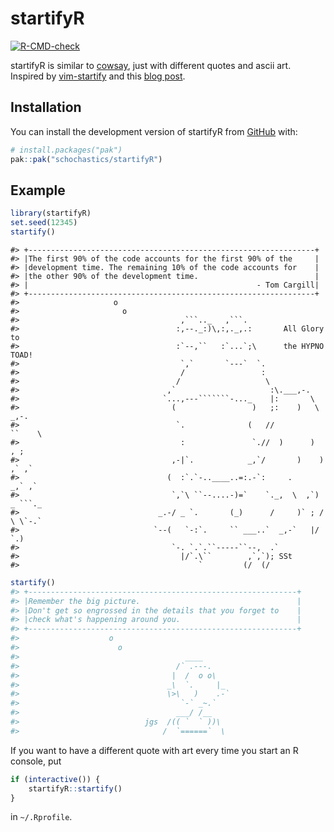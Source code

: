 
<!-- README.md is generated from README.Rmd. Please edit that file -->

# startifyR

<!-- badges: start -->

[![R-CMD-check](https://github.com/schochastics/startifyR/actions/workflows/R-CMD-check.yaml/badge.svg)](https://github.com/schochastics/startifyR/actions/workflows/R-CMD-check.yaml)
<!-- badges: end -->

startifyR is similar to [cowsay](https://github.com/sckott/cowsay), just
with different quotes and ascii art.  
Inspired by [vim-startify](https://github.com/mhinz/vim-startify) and
this [blog
post](https://blog.merlinsbeard.ai/how-to-show-an-ascii-art-welcome-screen-at-the-top-of-the-vim-terminal/).

## Installation

You can install the development version of startifyR from
[GitHub](https://github.com/) with:

``` r
# install.packages("pak")
pak::pak("schochastics/startifyR")
```

## Example

``` r
library(startifyR)
set.seed(12345)
startify()
```

    #> +----------------------------------------------------------------+
    #> |The first 90% of the code accounts for the first 90% of the     |
    #> |development time. The remaining 10% of the code accounts for    |
    #> |the other 90% of the development time.                          |
    #> |                                                   - Tom Cargill|
    #> +----------------------------------------------------------------+
    #>                     o
    #>                       o
    #>                                    ,```.._   ,```.
    #>                                   :,--._:)\,:,._,.:       All Glory to
    #>                                   :`--,``   :`...`;\      the HYPNO TOAD!
    #>                                    `,`       `---`  `.
    #>                                    /                 :
    #>                                   /                   \
    #>                                 ,`                     :\.___,-.
    #>                                `...,---```````-..._    |:       \
    #>                                  (                 )   ;:    )   \  _,-.
    #>                                   `.              (   //          ``    \
    #>                                    :               `.//  )      )     , ;
    #>                                  ,-|`.            _,`/       )    ) ,` ,`
    #>                                 (  :`.`-..____..=:.-`:     .     _,` ,`
    #>                                  `,`\ ``--....-)=`    `._,  \  ,`) _ ```._
    #>                               _.-/ _ `.       (_)      /     )` ; / \ \`-.`
    #>                              `--(   `-:`.     `` ___..`  _,-`   |/   `.)
    #>                                  `-. `.`.``-----``--,  .`
    #>                                    |/`.\``        ,`,`); SSt
    #>                                        `         (/  (/

``` r
startify()
#> +------------------------------------------------------------+
#> |Remember the big picture.                                   |
#> |Don't get so engrossed in the details that you forget to    |
#> |check what's happening around you.                          |
#> +------------------------------------------------------------+
#>                    o
#>                      o
#>                                     ____
#>                                   /` .---.
#>                                  |  /  o o\
#>                                 _\  `.     |_
#>                                 \>\   )    .-`
#>                                    `-` _~.`
#>                                   ___/ /__
#>                            jgs  /(( `  ` ))\
#>                                /  `======`  \
```

If you want to have a different quote with art every time you start an R
console, put

``` r
if (interactive()) {
    startifyR::startify()
}
```

in `~/.Rprofile`.
